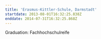 ```yaml
---
title: 'Erasmus-Kittler-Schule, Darmstadt'
startdate: 2013-08-01T16:32:25.838Z
enddate: 2014-07-31T16:32:25.868Z
---
```

Graduation: Fachhochschulreife
